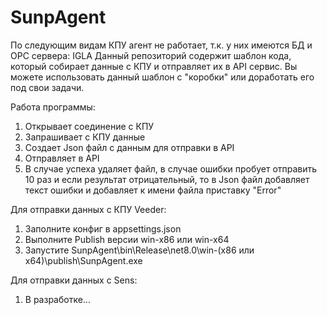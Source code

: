 # SunpAgent
По следующим видам КПУ агент не работает, т.к. у них имеются БД и OPC сервера: IGLA
Данный репозиторий содержит шаблон кода, который собирает данные с КПУ и отправляет их в API сервис.
Вы можете использовать данный шаблон с "коробки" или доработать его под свои задачи.

Работа программы:
1. Открывает соединение с КПУ
2. Запрашивает с КПУ данные
3. Создает Json файл с данным для отправки в API
4. Отправляет в API
5. В случае успеха удаляет файл, в случае ошибки пробует отправить 10 раз и если результат отрицательный, то в Json файл добавляет текст ошибки и добавляет к имени файла приставку "Error"

Для отправки данных с КПУ Veeder:
1. Заполните конфиг в appsettings.json
2. Выполните Publish версии win-x86 или win-x64
3. Запустите SunpAgent\bin\Release\net8.0\win-(x86 или x64)\publish\SunpAgent.exe

Для отправки данных с Sens:
1. В разработке...
